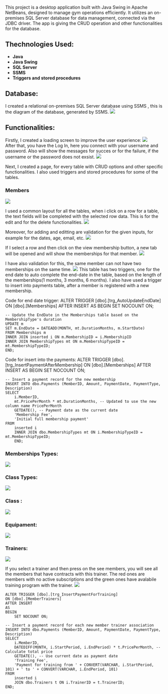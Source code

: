 This project is a desktop application built with Java Swing in Apache NetBeans, designed to manage gym operations efficiently. It utilizes an on-premises SQL Server database for data management, connected via the JDBC driver.
The app is giving the CRUD operation and other functionalities for the database.

## Thechnologies Used:
- **Java**
- **Java Swing**
- **SQL Server**
- **SSMS**
- **Triggers and stored procedures**

## Database:

I created a relational on-premises SQL Server database using SSMS , this is the diagram of the database, generated by SSMS.
<img src="https://github.com/VladRo26/GymManagementSwing/assets/100710098/5d43e2e5-745f-42af-badd-7be0980dd8da">

## Functionalities:

Firstly, I created a loading screen to improve the user experience:
<img src="https://github.com/VladRo26/GymManagementSwing/assets/100710098/0c804a08-1fd1-4c98-b0a6-ed611454ad35">
</br>
After that, you have the Log In, here you connect with your username and password.
Also will show the messages for succes or for the failure, if the username or the password does not exsist.
<img src="https://github.com/VladRo26/GymManagementSwing/assets/100710098/d76259b5-0a81-469e-8342-482c5c4daaaf">

Next, I created a page, for every table with CRUD options and other specific functionalities.
I also used triggers and stored procedures for some of the tables.

### Members
<img src="https://github.com/VladRo26/GymManagementSwing/assets/100710098/0b0ce643-8081-4b81-a9cf-b44f1af3f003">

I used a common layout for all the tables, when i click on a row for a table, the text fields will be completed with the selected row data.
This is for the edit and for the delete functionalities.
<img src="https://github.com/VladRo26/GymManagementSwing/assets/100710098/4545e0cb-411f-4555-8c81-a71e0eb49b0d">

Moreover, for adding and editting are validation for the given inputs, for example for the dates, age, email, etc.
<img src="https://github.com/VladRo26/GymManagementSwing/assets/100710098/a2726243-76f1-4e60-afdc-55238fc85884">

If I select a row and then click on the view membership button, a new tab will be opened and will show the memberships for that member.
<img src="https://github.com/VladRo26/GymManagementSwing/assets/100710098/00cd977d-52ee-4846-b255-dce4408ef005">

I have also validation for this, the same member can not have two memberships on the same time.
<img src="https://github.com/VladRo26/GymManagementSwing/assets/100710098/3bc2ea60-b41f-4de9-8d3c-0f7b2b6f23b0">
This table has two triggers, one for the end date to auto complete the end-date in the table, based on the length of the memberships(1 months, 3 months, 6 months).
I also have used a trigger to insert into payments table, after a member is registered with a new membership.

Code for end date trigger:
ALTER TRIGGER [dbo].[trg_AutoUpdateEndDate]
ON [dbo].[Memberships]
AFTER INSERT
AS
BEGIN
    SET NOCOUNT ON;

    -- Update the EndDate in the Memberships table based on the MembershipType's duration
    UPDATE m
    SET m.EndDate = DATEADD(MONTH, mt.DurationMonths, m.StartDate)
    FROM Memberships m
    INNER JOIN inserted i ON m.MembershipID = i.MembershipID
    INNER JOIN MembershipTypes mt ON m.MembershipTypeID = mt.MembershipTypeID;
    END;

Code for insert into the payments:
ALTER TRIGGER [dbo].[trg_InsertPaymentAfterMembership]
ON [dbo].[Memberships]
AFTER INSERT
AS
BEGIN
    SET NOCOUNT ON;

    -- Insert a payment record for the new membership
    INSERT INTO dbo.Payments (MemberID, Amount, PaymentDate, PaymentType, Description)
    SELECT 
        i.MemberID,
        mt.PricePerMonth * mt.DurationMonths, -- Updated to use the new column name PricePerMonth
        GETDATE(), -- Payment date as the current date
        'Membership Fee',
        'Initial full membership payment'
    FROM 
        inserted i
        INNER JOIN dbo.MembershipTypes mt ON i.MembershipTypeID = mt.MembershipTypeID;
        END;

### Memberships Types:

<img src="https://github.com/VladRo26/GymManagementSwing/assets/100710098/f3978416-1954-450c-91c0-f712eda7e6df">

### Class Types:

<img src="https://github.com/VladRo26/GymManagementSwing/assets/100710098/f04dac2a-61a3-4d20-8b80-e84975f6397f">

### Class :

<img src="https://github.com/VladRo26/GymManagementSwing/assets/100710098/1e6abfb7-45e0-4b81-bdc7-ff8e4434b26b">

### Equipament:

<img src="https://github.com/VladRo26/GymManagementSwing/assets/100710098/c4088b45-6eee-4989-b434-32e7984d0955">

### Trainers:

<img src="https://github.com/VladRo26/GymManagementSwing/assets/100710098/69ff321c-ee41-458e-a539-57eb21c04093">

If you select a trainer and then press on the see members, you will see all the members that have contracts with this trainer.
The red ones are members with no active subscriptions and the green ones have avalabile training program with the trainer.
<img src="https://github.com/VladRo26/GymManagementSwing/assets/100710098/ac2546f7-5a99-45e9-a4a9-72c885d78c7c">


    ALTER TRIGGER [dbo].[trg_InsertPaymentForTraining]
    ON [dbo].[MemberTrainers]
    AFTER INSERT
    AS
    BEGIN
        SET NOCOUNT ON;

    -- Insert a payment record for each new member trainer association
    INSERT INTO dbo.Payments (MemberID, Amount, PaymentDate, PaymentType, Description)
    SELECT 
        i.MemberID,
        DATEDIFF(MONTH, i.StartPeriod, i.EndPeriod) * t.PricePerMonth, -- Calculate total price
        GETDATE(), -- Use current date as payment date
        'Training Fee',
        'Payment for training from ' + CONVERT(VARCHAR, i.StartPeriod, 101) + ' to ' + CONVERT(VARCHAR, i.EndPeriod, 101)
    FROM 
        inserted i
        JOIN dbo.Trainers t ON i.TrainerID = t.TrainerID;
    END;











